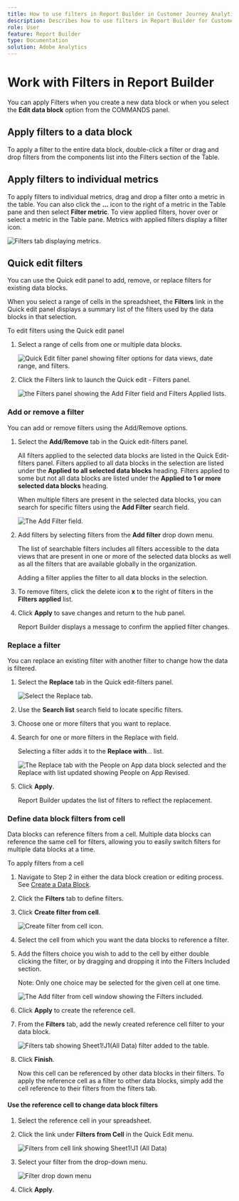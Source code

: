 ```yaml
---
title: How to use filters in Report Builder in Customer Journey Analytics
description: Describes how to use filters in Report Builder for Customer Journey Analytics
role: User
feature: Report Builder
type: Documentation
solution: Adobe Analytics
---
```

# Work with Filters in Report Builder

You can apply Filters when you create a new data block or when you select the **Edit data block** option from the COMMANDS panel.

## Apply filters to a data block

To apply a filter to the entire data block, double-click a filter or drag and drop filters from the components list into the Filters section of the Table.

## Apply filters to individual metrics

To apply filters to individual metrics, drag and drop a filter onto a metric in the table. You can also click the **...** icon to the right of a metric in the Table pane and then select **Filter metric**. To view applied filters, hover over or select a metric in the Table pane. Metrics with applied filters display a filter icon.

![Filters tab displaying metrics.](./assets/filter_by.png)

## Quick edit filters

You can use the Quick edit panel to add, remove, or replace filters for existing data blocks.

When you select a range of cells in the spreadsheet, the **Filters** link in the Quick edit panel displays a summary list of the filters used by the data blocks in that selection.

To edit filters using the Quick edit panel

1. Select a range of cells from one or multiple data blocks.

    ![Quick Edit filter panel showing filter options for data views, date range, and filters.](./assets/select_multiple_dbs.png)

1. Click the Filters link to launch the Quick edit - Filters panel.

    ![the Filters panel showing the Add Filter field and Filters Applied lists.](./assets/quick_edit_filters.png)

### Add or remove a filter

You can add or remove filters using the Add/Remove options.

1. Select the **Add/Remove** tab in the Quick edit-filters panel.

    All filters applied to the selected data blocks are listed in the Quick Edit-filters panel. Filters applied to all data blocks in the selection are listed under the **Applied to all selected data blocks** heading. Filters applied to some but not all data blocks are listed under the **Applied to 1 or more selected data blocks** heading.

    When multiple filters are present in the selected data blocks, you can search for specific filters using the **Add Filter** search field.

    ![The Add Filter field.](./assets/add_filter.png)

1. Add filters by selecting filters from the **Add filter** drop down menu.

    The list of searchable filters includes all filters accessible to the data views that are present in one or more of the selected data blocks as well as all the filters that are available globally in the organization.

    Adding a filter applies the filter to all data blocks in the selection.

1. To remove filters, click the delete icon **x** to the right of filters in the **Filters applied** list.

1. Click **Apply** to save changes and return to the hub panel.

    Report Builder displays a message to confirm the applied filter changes.

### Replace a filter

You can replace an existing filter with another filter to change how the data is filtered.

1. Select the **Replace** tab in the Quick edit-filters panel.

    ![Select the Replace tab.](./assets/replace_filter.png)

1. Use the **Search list** search field to locate specific filters.

1. Choose one or more filters that you want to replace.

1. Search for one or more filters in the Replace with field.

    Selecting a filter adds it to the **Replace with**... list.

    ![The Replace tab with the People on App data block selected and the Replace with list updated showing People on App Revised.](./assets/replace_screen_new.png)

1. Click **Apply**.

    Report Builder updates the list of filters to reflect the replacement.

### Define data block filters from cell

Data blocks can reference filters from a cell. Multiple data blocks can reference the same cell for filters, allowing you to easily switch filters for multiple data blocks at a time.

To apply filters from a cell

1. Navigate to Step 2 in either the data block creation or editing process. See [Create a Data Block](./create-a-data-block.md).
1. Click the **Filters** tab to define filters.
1. Click **Create filter from cell**.

    ![Create filter from cell icon.](./assets/create-filter-from-cell.png)

1. Select the cell from which you want the data blocks to reference a filter.
   
1. Add the filters choice you wish to add to the cell by either double clicking the filter, or by dragging and dropping it into the Filters Included section. 
   
   Note: Only one choice may be selected for the given cell at one time.

    ![The Add filter from cell window showing the Filters included.](./assets/select-filters.png)

1. Click **Apply** to create the reference cell.

1. From the **Filters** tab, add the newly created reference cell filter to your data block.

    ![Filters tab showing Sheet1!J1(All Data) filter added to the table.](./assets/reference-cell-filter.png)

1. Click **Finish**.

    Now this cell can be referenced by other data blocks in their filters. To apply the reference cell as a filter to other data blocks, simply add the cell reference to their filters from the filters tab. 

#### Use the reference cell to change data block filters

1. Select the reference cell in your spreadsheet.

1. Click the link under **Filters from Cell** in the Quick Edit menu.

    ![Filters from cell link showing Sheet1!J1 (All Data)](./assets/filters-from-cell-link.png)

1. Select your filter from the drop-down menu.

    ![Filter drop down menu](./assets/filter-drop-down.png)

1. Click **Apply**.
